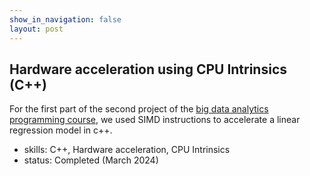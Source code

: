 ```yaml
---
show_in_navigation: false
layout: post
---
```


## Hardware acceleration using CPU Intrinsics (C++)
For the first part of the second project of the [big data analytics programming course](https://onderwijsaanbod.kuleuven.be/syllabi/e/H00Y4AE.htm#activetab=doelstellingen_idp2617152), we used SIMD instructions to accelerate a linear regression model in c++. 
- skills: C++, Hardware acceleration, CPU Intrinsics
- status: Completed (March 2024)